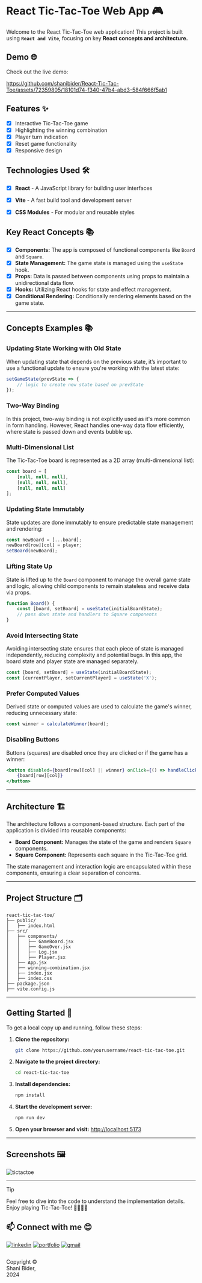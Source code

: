 # React Tic-Tac-Toe Web App 🎮

Welcome to the React Tic-Tac-Toe web application!
This project is built using **`React and Vite`**, focusing on key **React concepts and architecture.**


## Demo 🌐
Check out the live demo:

https://github.com/shanibider/React-Tic-Tac-Toe/assets/72359805/18101d74-f340-47b4-abd3-584f666f5ab1

## Features ✨
- [x] Interactive Tic-Tac-Toe game
- [x] Highlighting the winning combination
- [x] Player turn indication
- [x] Reset game functionality
- [x] Responsive design

## Technologies Used 🛠️

- [x] **React** - A JavaScript library for building user interfaces
- [x] **Vite** - A fast build tool and development server
- [x] **CSS Modules** - For modular and reusable styles


## Key React Concepts 📚
- [x] **Components:** The app is composed of functional components like `Board` and `Square`.
- [x] **State Management:** The game state is managed using the `useState` hook.
- [x] **Props:** Data is passed between components using props to maintain a unidirectional data flow.
- [x] **Hooks:** Utilizing React hooks for state and effect management.
- [x] **Conditional Rendering:** Conditionally rendering elements based on the game state.

---

## Concepts Examples 📚
### Updating State Working with Old State

When updating state that depends on the previous state, it’s important to use a functional update to ensure you're working with the latest state:

```jsx
setGameState(prevState => {
    // logic to create new state based on prevState
});
```

### Two-Way Binding

In this project, two-way binding is not explicitly used as it's more common in form handling. However, React handles one-way data flow efficiently, where state is passed down and events bubble up.

### Multi-Dimensional List

The Tic-Tac-Toe board is represented as a 2D array (multi-dimensional list):

```jsx
const board = [
    [null, null, null],
    [null, null, null],
    [null, null, null]
];
```

### Updating State Immutably

State updates are done immutably to ensure predictable state management and rendering:

```jsx
const newBoard = [...board];
newBoard[row][col] = player;
setBoard(newBoard);
```

### Lifting State Up

State is lifted up to the `Board` component to manage the overall game state and logic, allowing child components to remain stateless and receive data via props.

```jsx
function Board() {
    const [board, setBoard] = useState(initialBoardState);
    // pass down state and handlers to Square components
}
```

### Avoid Intersecting State

Avoiding intersecting state ensures that each piece of state is managed independently, reducing complexity and potential bugs. In this app, the board state and player state are managed separately.

```jsx
const [board, setBoard] = useState(initialBoardState);
const [currentPlayer, setCurrentPlayer] = useState('X');
```

### Prefer Computed Values

Derived state or computed values are used to calculate the game's winner, reducing unnecessary state:

```jsx
const winner = calculateWinner(board);
```

### Disabling Buttons

Buttons (squares) are disabled once they are clicked or if the game has a winner:

```jsx
<button disabled={board[row][col] || winner} onClick={() => handleClick(row, col)}>
    {board[row][col]}
</button>
```



---


## Architecture 🏗️
The architecture follows a component-based structure. Each part of the application is divided into reusable components:

- **Board Component:** Manages the state of the game and renders `Square` components.
- **Square Component:** Represents each square in the Tic-Tac-Toe grid.

The state management and interaction logic are encapsulated within these components, ensuring a clear separation of concerns.

---
## Project Structure 🗂️

```
react-tic-tac-toe/
├── public/
│   ├── index.html
├── src/
│   ├── components/
│   │   ├── GameBoard.jsx
│   │   ├── GameOver.jsx
│   │   ├── Log.jsx
│   │   ├── Player.jsx
│   ├── App.jsx
│   ├── winning-combination.jsx
│   ├── index.jsx
│   ├── index.css
├── package.json
├── vite.config.js
```
---

## Getting Started 🚀
To get a local copy up and running, follow these steps:

1. **Clone the repository:**
    ```sh
    git clone https://github.com/yourusername/react-tic-tac-toe.git
    ```

2. **Navigate to the project directory:**
    ```sh
    cd react-tic-tac-toe
    ```

3. **Install dependencies:**
    ```sh
    npm install
    ```

4. **Start the development server:**
    ```sh
    npm run dev
    ```

5. **Open your browser and visit:** [http://localhost:5173](http://localhost:5173)


---

## Screenshots 🖼️
![tictactoe](https://github.com/shanibider/React-Tic-Tac-Toe/assets/72359805/8c07fe2f-37b2-4822-87e2-33cf3ea9234c)


---

> [!TIP]
> Feel free to dive into the code to understand the implementation details. Enjoy playing Tic-Tac-Toe! 🎉😊👩‍💻

## 📫 Connect with me 😊
[![linkedin](https://img.shields.io/badge/linkedin-0A66C2?style=for-the-badge&logo=linkedin&logoColor=white)](https://www.linkedin.com/in/shani-bider/)
[![portfolio](https://img.shields.io/badge/my_portfolio-000?style=for-the-badge&logo=ko-fi&logoColor=white)](https://shanibider.onrender.com/)
[![gmail](https://img.shields.io/badge/Gmail-D14836?style=for-the-badge&logo=gmail&logoColor=white)](mailto:shanibider@gmail.com)

<footer>
<p style="float:left; width: 20%;">
Copyright © Shani Bider, 2024
</p>
</footer>
